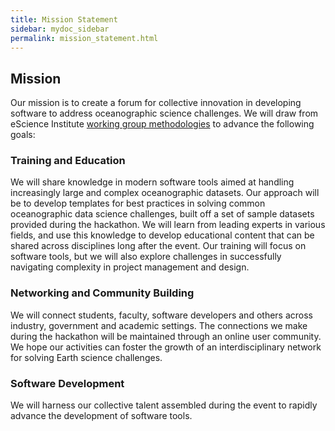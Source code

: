 ```yaml
---
title: Mission Statement
sidebar: mydoc_sidebar
permalink: mission_statement.html
---
```


## Mission

Our mission is to create a forum for collective innovation in developing software to address oceanographic science challenges. We will draw from eScience Institute [working group methodologies](http://escience.washington.edu/working-groups/) to advance the following goals:

### Training and Education

We will share knowledge in modern software tools aimed at handling increasingly large and complex oceanographic datasets. Our approach will be to develop templates for best practices in solving common oceanographic data science challenges, built off a set of sample datasets provided during the hackathon. We will learn from leading experts in various fields, and use this knowledge to develop educational content that can be shared across disciplines long after the event. Our training will focus on software tools, but we will also explore challenges in successfully navigating complexity in project management and design.

### Networking and Community Building

We will connect students, faculty, software developers and others across industry, government and academic settings.
The connections we make during the hackathon will be maintained through an online user community. We hope our activities can foster the growth of an interdisciplinary network for solving Earth science challenges.

### Software Development

We will harness our collective talent assembled during the event to rapidly advance the development of software tools.
